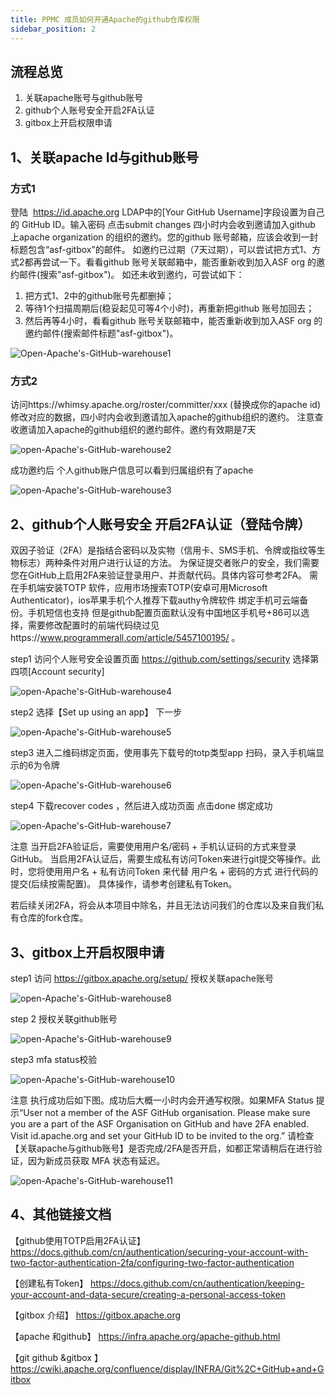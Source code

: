 ```yaml
---
title: PPMC 成员如何开通Apache的github仓库权限
sidebar_position: 2
---
```


## 流程总览
1. 关联apache账号与github账号
2. github个人账号安全开启2FA认证
3. gitbox上开启权限申请

## 1、关联apache Id与github账号
### 方式1 
登陆  https://id.apache.org LDAP中的[Your GitHub Username]字段设置为自己的 GitHub ID。输入密码 点击submit changes 四小时内会收到邀请加入github 上apache organization 的组织的邀约。您的github 账号邮箱，应该会收到一封标题包含“asf-gitbox”的邮件。
如邀约已过期（7天过期），可以尝试把方式1、方式2都再尝试一下。看看github 账号关联邮箱中，能否重新收到加入ASF org 的邀约邮件(搜索"asf-gitbox")。
如还未收到邀约，可尝试如下：
1. 把方式1、2中的github账号先都删掉；
2. 等待1个扫描周期后(稳妥起见可等4个小时)，再重新把github 账号加回去；
3. 然后再等4小时，看看github 账号关联邮箱中，能否重新收到加入ASF org 的邀约邮件(搜索邮件标题"asf-gitbox")。

![Open-Apache's-GitHub-warehouse1](https://user-images.githubusercontent.com/29391030/153324492-cc4e4348-5e4b-450f-a23f-6c208e1a26fb.png)

### 方式2 
访问https://whimsy.apache.org/roster/committer/xxx (替换成你的apache id)  修改对应的数据，四小时内会收到邀请加入apache的github组织的邀约。
注意查收邀请加入apache的github组织的邀约邮件。邀约有效期是7天

![open-Apache's-GitHub-warehouse2](https://user-images.githubusercontent.com/29391030/153324641-351cf239-c0ff-4fa6-a9f9-46991d4b11fd.png)

成功邀约后 个人github账户信息可以看到归属组织有了apache 

![open-Apache's-GitHub-warehouse3](https://user-images.githubusercontent.com/29391030/153324664-6633b5be-a5b5-400a-b9db-685c4eeab8ad.png)

## 2、github个人账号安全 开启2FA认证（登陆令牌）
双因子验证（2FA）是指结合密码以及实物（信用卡、SMS手机、令牌或指纹等生物标志）两种条件对用户进行认证的方法。 为保证提交者账户的安全，我们需要您在GitHub上启用2FA来验证登录用户、并贡献代码。具体内容可参考2FA。
需在手机端安装TOTP 软件，应用市场搜索TOTP(安卓可用Microsoft Authenticator)，ios苹果手机个人推荐下载authy令牌软件 绑定手机可云端备份。手机短信也支持 但是github配置页面默认没有中国地区手机号+86可以选择，需要修改配置时的前端代码绕过见https://www.programmerall.com/article/5457100195/ 。

step1 访问个人账号安全设置页面 https://github.com/settings/security 选择第四项[Account security]

![open-Apache's-GitHub-warehouse4](https://user-images.githubusercontent.com/29391030/153325044-4b68a5c0-959a-4077-abdf-5ad5e67aa26a.png)

step2 选择【Set up using an app】 下一步

![open-Apache's-GitHub-warehouse5](https://user-images.githubusercontent.com/29391030/153325063-ea61ad8c-cbbc-4053-8a37-35d315dc3b00.png)

step3 进入二维码绑定页面，使用事先下载号的totp类型app 扫码，录入手机端显示的6为令牌

![open-Apache's-GitHub-warehouse6](https://user-images.githubusercontent.com/29391030/153325084-b57d3647-a6a5-4e15-9e9c-3c2f632c0655.png)

step4 下载recover codes ，然后进入成功页面 点击done 绑定成功

![open-Apache's-GitHub-warehouse7](https://user-images.githubusercontent.com/29391030/153325124-a523bd8c-f6d5-44ce-8372-3804d9c693c6.png)

注意
当开启2FA验证后，需要使用用户名/密码 + 手机认证码的方式来登录GitHub。
当启用2FA认证后，需要生成私有访问Token来进行git提交等操作。此时，您将使用用户名 + 私有访问Token 来代替 用户名 + 密码的方式 进行代码的提交(后续按需配置)。
具体操作，请参考创建私有Token。

若后续关闭2FA，将会从本项目中除名，并且无法访问我们的仓库以及来自我们私有仓库的fork仓库。

## 3、gitbox上开启权限申请
step1 访问 https://gitbox.apache.org/setup/ 授权关联apache账号 

![open-Apache's-GitHub-warehouse8](https://user-images.githubusercontent.com/29391030/153325227-f917e9c3-16ea-42d4-8432-4b63fd5849da.png)

step 2  授权关联github账号

![open-Apache's-GitHub-warehouse9](https://user-images.githubusercontent.com/29391030/153325245-e2eea319-278f-4254-afb8-7e1ec418f004.png)

step3 mfa status校验

![open-Apache's-GitHub-warehouse10](https://user-images.githubusercontent.com/29391030/153325267-71761576-9467-49a1-809b-2a5c0fc1a681.png)

注意
执行成功后如下图。成功后大概一小时内会开通写权限。如果MFA Status 提示“User not a member of the ASF GitHub organisation. Please make sure you are a part of the ASF Organisation on GitHub and have 2FA enabled. Visit id.apache.org and set your GitHub ID to be invited to the org.” 请检查【关联apache与github账号】是否完成/2FA是否开启，如都正常请稍后在进行验证，因为新成员获取 MFA 状态有延迟。

![open-Apache's-GitHub-warehouse11](https://user-images.githubusercontent.com/29391030/153325293-654c1cd4-7b2c-44be-94b0-9520e2ea05c1.png)

## 4、其他链接文档
【github使用TOTP启用2FA认证】 https://docs.github.com/cn/authentication/securing-your-account-with-two-factor-authentication-2fa/configuring-two-factor-authentication

【创建私有Token】   https://docs.github.com/cn/authentication/keeping-your-account-and-data-secure/creating-a-personal-access-token

【gitbox 介绍】          https://gitbox.apache.org

【apache 和github】  https://infra.apache.org/apache-github.html

【git github &gitbox 】https://cwiki.apache.org/confluence/display/INFRA/Git%2C+GitHub+and+Gitbox
